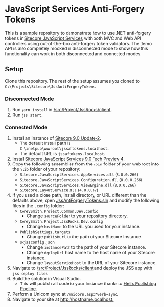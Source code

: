 # JavaScript Services Anti-Forgery Tokens

This is a sample repository to demonstrate how to use .NET anti-forgery tokens
in [Sitecore JavaScript Services][1] with both MVC and Web API controllers using
out-of-the-box anti-forgery token validators. The demo API is also completely
mocked in disconnected mode to show how this functionality can work in both
disconnected and connected modes.

## Setup

Clone this repository. The rest of the setup assumes you cloned to
`C:\Projects\Sitecore\JssAntiForgeryTokens`.

### Disconnected Mode

1. Run `yarn install` in
   [/src/Project/JssRocks/client](/src/Project/JssRocks/client).
2. Run `jss start`.

### Connected Mode

1. Install an instance of [Sitecore 9.0 Update-2][2].
   - The default install path is
    `C:\inetpub\wwwroot\jssaftokens.localhost`.
   - The default URL is `jssaftokens.localhost`.
2. Install [Sitecore JavaScript Services 9.0 Tech Preview 4][3].
3. Copy the following assemblies from the `\bin` folder of your web root into
   the `\lib` folder of your repository:
   - `Sitecore.JavaScriptServices.AppServices.dll` (`8.0.0.266`)
   - `Sitecore.JavaScriptServices.Configuration.dll` (`8.0.0.266`)
   - `Sitecore.JavaScriptServices.ViewEngine.dll` (`8.0.0.266`)
   - `Sitecore.LayoutService.dll` (`4.0.0.67`)
4. If you used a clone path, install directory, or URL different than the
   defaults above, open
   [JssAntiForgeryTokens.sln](JssAntiForgeryTokens.sln) and modify
   the following files in the `.config` folder:
   - `CoreySmith.Project.Common.Dev.config`
     - Change `sourceFolder` to your repository directory.
   - `CoreySmith.Project.JssRocks.Dev.config`
     - Change `hostName` to the URL you used for your instance.
   - `PublishSettings.targets`
     - Change `publishUrl` to the path of your Sitecore instance.
   - `scjssconfig.json`
     - Change `instancePath` to the path of your Sitecore instance.
     - Change `deployUrl` host name to the host name of your Sitecore instance.
     - Change `layoutServiceHost` to the URL of your Sitecore instance.
5. Navigate to [/src/Project/JssRocks/client](/src/Project/JssRocks/client) and
   deploy the JSS app with `jss deploy files`.
6. Build the solution in Visual Studio.
   - This will publish all code to your instance thanks to
     [Helix Publishing Pipeline][4].
7. Perform a Unicorn sync at `/unicorn.aspx?verb=sync`.
8. Navigate to your site at <http://hostname.localhost.>

[1]: https://jss.sitecore.net
[2]: https://dev.sitecore.net/Downloads/Sitecore_Experience_Platform/90/Sitecore_Experience_Platform_90_Update2.aspx
[3]: https://dev.sitecore.net/Downloads/Sitecore_JavaScript_Services/90_Tech_Preview/Sitecore_JavaScript_Services_90_Tech_Preview_4.aspx
[4]: https://github.com/richardszalay/helix-publishing-pipeline
